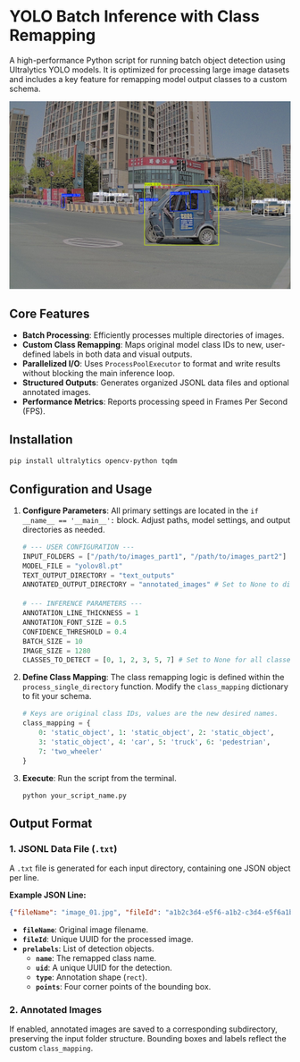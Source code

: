 # YOLO Batch Inference with Class Remapping

A high-performance Python script for running batch object detection using Ultralytics YOLO models. It is optimized for processing large image datasets and includes a key feature for remapping model output classes to a custom schema.

![Example Output](20250401104225.046401_RearCam01.jpeg)

## Core Features

-   **Batch Processing**: Efficiently processes multiple directories of images.
-   **Custom Class Remapping**: Maps original model class IDs to new, user-defined labels in both data and visual outputs.
-   **Parallelized I/O**: Uses `ProcessPoolExecutor` to format and write results without blocking the main inference loop.
-   **Structured Outputs**: Generates organized JSONL data files and optional annotated images.
-   **Performance Metrics**: Reports processing speed in Frames Per Second (FPS).

## Installation

```bash
pip install ultralytics opencv-python tqdm
```

## Configuration and Usage

1.  **Configure Parameters**: All primary settings are located in the `if __name__ == '__main__':` block. Adjust paths, model settings, and output directories as needed.

    ```python
    # --- USER CONFIGURATION ---
    INPUT_FOLDERS = ["/path/to/images_part1", "/path/to/images_part2"]
    MODEL_FILE = "yolov8l.pt"
    TEXT_OUTPUT_DIRECTORY = "text_outputs"
    ANNOTATED_OUTPUT_DIRECTORY = "annotated_images" # Set to None to disable

    # --- INFERENCE PARAMETERS ---
    ANNOTATION_LINE_THICKNESS = 1
    ANNOTATION_FONT_SIZE = 0.5
    CONFIDENCE_THRESHOLD = 0.4
    BATCH_SIZE = 10
    IMAGE_SIZE = 1280
    CLASSES_TO_DETECT = [0, 1, 2, 3, 5, 7] # Set to None for all classes
    ```

2.  **Define Class Mapping**: The class remapping logic is defined within the `process_single_directory` function. Modify the `class_mapping` dictionary to fit your schema.

    ```python
    # Keys are original class IDs, values are the new desired names.
    class_mapping = {
        0: 'static_object', 1: 'static_object', 2: 'static_object',
        3: 'static_object', 4: 'car', 5: 'truck', 6: 'pedestrian',
        7: 'two_wheeler'
    }
    ```

3.  **Execute**: Run the script from the terminal.

    ```bash
    python your_script_name.py
    ```

## Output Format

### 1. JSONL Data File (`.txt`)

A `.txt` file is generated for each input directory, containing one JSON object per line.

**Example JSON Line:**
```json
{"fileName": "image_01.jpg", "fileId": "a1b2c3d4-e5f6-a1b2-c3d4-e5f6a1b2c3d4", "prelabels": [{"name": "car", "uid": "f1e2d3c4-b5a6-f1e2-d3c4-b5a6f1e2d3c4", "type": "rect", "points": [{"x": 747.0, "y": 471.0}, {"x": 1133.0, "y": 471.0}, {"x": 1133.0, "y": 709.0}, {"x": 747.0, "y": 709.0}], "select": {}}]}
```
-   **`fileName`**: Original image filename.
-   **`fileId`**: Unique UUID for the processed image.
-   **`prelabels`**: List of detection objects.
    -   **`name`**: The remapped class name.
    -   **`uid`**: A unique UUID for the detection.
    -   **`type`**: Annotation shape (`rect`).
    -   **`points`**: Four corner points of the bounding box.

### 2. Annotated Images

If enabled, annotated images are saved to a corresponding subdirectory, preserving the input folder structure. Bounding boxes and labels reflect the custom `class_mapping`.
